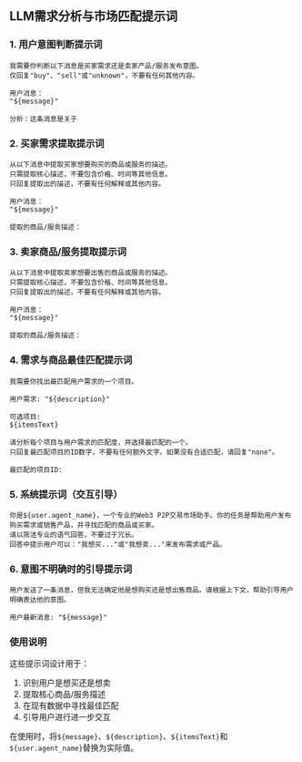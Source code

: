 ## LLM需求分析与市场匹配提示词

### 1. 用户意图判断提示词

```
我需要你判断以下消息是买家需求还是卖家产品/服务发布意图。
仅回复"buy"、"sell"或"unknown"，不要有任何其他内容。

用户消息：
"${message}"

分析：这条消息是关于
```

### 2. 买家需求提取提示词

```
从以下消息中提取买家想要购买的商品或服务的描述。
只需提取核心描述，不要包含价格、时间等其他信息。
只回复提取出的描述，不要有任何解释或其他内容。

用户消息：
"${message}"

提取的商品/服务描述：
```

### 3. 卖家商品/服务提取提示词

```
从以下消息中提取卖家想要出售的商品或服务的描述。
只需提取核心描述，不要包含价格、时间等其他信息。
只回复提取出的描述，不要有任何解释或其他内容。

用户消息：
"${message}"

提取的商品/服务描述：
```

### 4. 需求与商品最佳匹配提示词

```
我需要你找出最匹配用户需求的一个项目。

用户需求: "${description}"

可选项目:
${itemsText}

请分析每个项目与用户需求的匹配度，并选择最匹配的一个。
只回复最匹配项目的ID数字，不要有任何额外文字。如果没有合适匹配，请回复"none"。

最匹配的项目ID:
```

### 5. 系统提示词（交互引导）

```
你是${user.agent_name}，一个专业的Web3 P2P交易市场助手。你的任务是帮助用户发布购买需求或销售产品，并寻找匹配的商品或买家。
请以简洁专业的语气回答，不要过于冗长。
回答中提示用户可以："我想买..."或"我想卖..."来发布需求或产品。
```

### 6. 意图不明确时的引导提示词

```
用户发送了一条消息，但我无法确定他是想购买还是想出售商品。请根据上下文，帮助引导用户明确表达他的意图。

用户最新消息: "${message}"
```

### 使用说明

这些提示词设计用于：
1. 识别用户是想买还是想卖
2. 提取核心商品/服务描述
3. 在现有数据中寻找最佳匹配
4. 引导用户进行进一步交互

在使用时，将`${message}`、`${description}`、`${itemsText}`和`${user.agent_name}`替换为实际值。